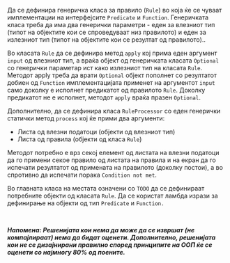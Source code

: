 <p>Да се дефинира генеричка класа за правило (<code>Rule</code>) во која ќе се чуваат имплементации на интерфејсите <code>Predicate</code> и <code>Function</code>. Генеричката класа треба да има два генерички параметри - еден за влезниот тип (типот на објектите кои се спроведуваат низ правилото) и еден за излезниот тип (типот на објектите кои се резултат од правилото).. </p>
<p>Во класата <code>Rule</code> да се дефинира метод <code>apply</code> кој прима еден аргумент <code>input</code> од влезниот тип, а враќа објект од генеричката класата <code>Optional</code> со генерички параметар ист како излезниот тип на класата <code>Rule</code>. Методот apply треба да врати <code>Optional</code> објект пополнет со резултатот добиен од <code>Function</code> имплементацијата применет на аргументот <code>input</code> само доколку е исполнет предикатот од правилото <code>Rule</code>. Доколку предикатот не е исполнет, методот <code>apply</code> враќа празен <code>Optional</code>.</p>
<p>Дополнително, да се дефинира класа <code>RuleProcessor</code> со еден генерички статички метод <code>process</code> кој ќе прими два аргументи:</p>
<ul>
    <li>Листа од влезни податоци (објекти од влезниот тип)</li>
    <li>Листа од правила (објекти од класа <code>Rule</code>)</li>
</ul>
<p>Методот потребно е врз секој елемент од листата на влезни податоци да го примени секое правило од листата на правила и на екран да го испечати резултатот од примената на правилото (доколку постои), а во спротивно да испечати порака <code>Condition not met</code>.</p>
<p>Во главната класа на местата означени со <code>TODO</code> да се дефинираат потребните објекти од класата <code>Rule</code>. Да се користат ламбда изрази за дефинирање на објекти од тип&nbsp;<code>Predicate</code>&nbsp;и&nbsp;<code>Function.</code></p>
<p><br></p>
<p><strong><em>Напомена:&nbsp;</em></strong><em><strong>Решенијата кои нема да може да се извршат (не компајлираат) нема да бидат оценети. Дополнително, решенијата кои не се дизајнирани правилно според принципите на ООП ќе се оценети со најмногу 80% од поените.</strong></em><br></p>
